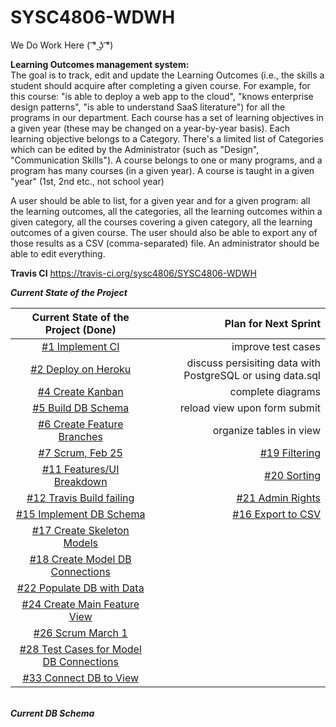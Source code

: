 # SYSC4806-WDWH
We Do Work Here ( ͡° ͜ʖ ͡°)

**Learning Outcomes management system:**  
The goal is to track, edit and update the Learning Outcomes (i.e., the skills a student should acquire after completing a given course. For example, for this course: "is able to deploy a web app to the cloud", "knows enterprise design patterns", "is able to understand SaaS literature") for all the programs in our department. Each course has a set of learning objectives in a given year (these may be changed on a year-by-year basis).
Each learning objective belongs to a Category. There's a limited list of Categories which can be edited by the Administrator (such as "Design", "Communication Skills").
A course belongs to one or many programs, and a program has many courses (in a given year). A course is taught in a given "year" (1st, 2nd etc., not school year)

A user should be able to list, for a given year and for a given program: all the learning outcomes, all the categories, all the learning outcomes within a given category, all the courses covering a given category, all the learning outcomes of a given course. The user should also be able to export any of those results as a CSV (comma-separated) file. An administrator should be able to edit everything.  

**Travis CI** https://travis-ci.org/sysc4806/SYSC4806-WDWH

**_Current State of the Project_**

|      Current State of the Project (Done)                                         | Plan for Next Sprint              |
|:--------------------------------------------------------------------------------:|----------------------------------:|
| <a href="https://github.com/sysc4806/SYSC4806-WDWH/issues/1">#1 Implement CI</a> | improve test cases              |
| <a href="https://github.com/sysc4806/SYSC4806-WDWH/issues/2">#2 Deploy on Heroku</a> | discuss persisiting data with PostgreSQL or using data.sql |
| <a href="https://github.com/sysc4806/SYSC4806-WDWH/issues/4">#4 Create Kanban</a> | complete diagrams |               
| <a href="https://github.com/sysc4806/SYSC4806-WDWH/issues/5">#5 Build DB Schema</a> | reload view upon form submit |
| <a href="https://github.com/sysc4806/SYSC4806-WDWH/issues/6">#6 Create Feature Branches</a> | organize tables in view |
| <a href="https://github.com/sysc4806/SYSC4806-WDWH/issues/7">#7 Scrum, Feb 25</a> | <a href="https://github.com/sysc4806/SYSC4806-WDWH/issues/19">#19 Filtering</a> |
| <a href="https://github.com/sysc4806/SYSC4806-WDWH/issues/11">#11 Features/UI Breakdown</a>| <a href="https://github.com/sysc4806/SYSC4806-WDWH/issues/20">#20 Sorting</a> |
| <a href="https://github.com/sysc4806/SYSC4806-WDWH/issues/12">#12 Travis Build failing</a> | <a href="https://github.com/sysc4806/SYSC4806-WDWH/issues/21">#21 Admin Rights</a>|
| <a href="https://github.com/sysc4806/SYSC4806-WDWH/issues/15">#15 Implement DB Schema</a> | <a href="https://github.com/sysc4806/SYSC4806-WDWH/issues/16">#16 Export to CSV</a> |
| <a href="https://github.com/sysc4806/SYSC4806-WDWH/issues/17">#17 Create Skeleton Models</a> |
|<a href="https://github.com/sysc4806/SYSC4806-WDWH/issues/18">#18 Create Model DB Connections</a>|
|<a href="https://github.com/sysc4806/SYSC4806-WDWH/issues/22">#22 Populate DB with Data</a>|
| <a href="https://github.com/sysc4806/SYSC4806-WDWH/issues/24">#24 Create Main Feature View</a> |
|<a href="https://github.com/sysc4806/SYSC4806-WDWH/issues/26">#26 Scrum March 1</a>|
|<a href="https://github.com/sysc4806/SYSC4806-WDWH/issues/28">#28 Test Cases for Model DB Connections</a>|
|<a href="https://github.com/sysc4806/SYSC4806-WDWH/issues/28">#33 Connect DB to View</a>|

<br>**_Current DB Schema_**
